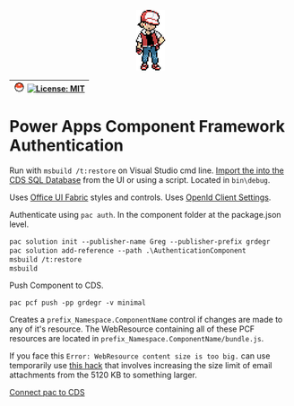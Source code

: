 <p align="center"><img src="img/red.png"></p>

| <img src="img/poke.svg" height="16"> [![License: MIT](https://img.shields.io/badge/License-MIT-grey.svg)](https://opensource.org/licenses/MIT) |
| :- |

# Power Apps Component Framework Authentication

Run with `msbuild /t:restore` on Visual Studio cmd line. [Import the into the CDS SQL Database](https://docs.microsoft.com/en-us/powerapps/developer/component-framework/use-sample-components) from the UI or using a script. Located in `bin\debug`.

Uses [Office UI Fabric](https://developer.microsoft.com/en-us/fabric#/get-started) styles and controls.
Uses [OpenId Client Settings](https://github.com/IdentityModel/oidc-client-js/wiki#other-optional-settings).

Authenticate using `pac auth`. In the component folder at the package.json level.
```
pac solution init --publisher-name Greg --publisher-prefix grdegr
pac solution add-reference --path .\AuthenticationComponent
msbuild /t:restore
msbuild
```

Push Component to CDS.
```
pac pcf push -pp grdegr -v minimal
```

Creates a `prefix_Namespace.ComponentName` control if changes are made to any of it's resource. The WebResource containing all of these PCF resources are located in `prefix_Namespace.ComponentName/bundle.js`.

If you face this `Error: WebResource content size is too big.` can use temporarily use [this hack](https://parthimscrm.wordpress.com/2016/05/10/webresource-content-size-is-too-big-microsoft-dynamics-crm-error-code-0x8004f114/) that involves increasing the size limit of email attachments from the 5120 KB to something larger.

[Connect pac to CDS](https://docs.microsoft.com/en-us/powerapps/developer/component-framework/import-custom-controls#connecting-to-your-environment)
